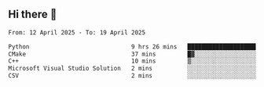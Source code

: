 ## Hi there 👋

<!--
**Bojupi/Bojupi** is a ✨ _special_ ✨ repository because its `README.md` (this file) appears on your GitHub profile.

Here are some ideas to get you started:

- 🔭 I’m currently working on ...
- 🌱 I’m currently learning ...
- 👯 I’m looking to collaborate on ...
- 🤔 I’m looking for help with ...
- 💬 Ask me about ...
- 📫 How to reach me: ...
- 😄 Pronouns: ...
- ⚡ Fun fact: ...
-->

<!--START_SECTION:waka-->

```txt
From: 12 April 2025 - To: 19 April 2025

Python                             9 hrs 26 mins   ██████████████████████▓░░   90.92 %
CMake                              37 mins         █▓░░░░░░░░░░░░░░░░░░░░░░░   06.05 %
C++                                10 mins         ▒░░░░░░░░░░░░░░░░░░░░░░░░   01.76 %
Microsoft Visual Studio Solution   2 mins          ░░░░░░░░░░░░░░░░░░░░░░░░░   00.47 %
CSV                                2 mins          ░░░░░░░░░░░░░░░░░░░░░░░░░   00.40 %
```

<!--END_SECTION:waka-->

